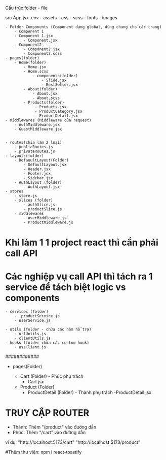 Cấu trúc folder - file

src
App.jsx
.env - assets - css - scss - fonts - images

    - Folder Components (Component dạng global, dùng chung cho các trang)
        - Component 1
        - Component 1.jsx
            - Component.jsx
        - Component2
            - Component2.jsx
            - Component2.scss
    - pages(folder)
        - Home(folder)
            - Home.jsx
            - Home.scss
                - components(folder)
                    - Slide.jsx
                    - BestSeller.jsx
            - About(folder)
                - About.jsx
                - About.scss
            - Products(folder)
                 - Products.jsx
                 - ProductCategory.jsx
                 - ProductDetail.jsx
    - middlewares (Middleware của request)
        - AuthMiddleware.jsx
        - GuestMiddleware.jsx


    - routes(chia làm 2 loại)
        - publicRoutes.js
        - privateRoutes.js
    - layouts(folder)
        - DefauultLayout(Folder)
            - DefaultLayout.jsx
            - Header.jsx
            - Footer.jsx
            - Sidebar.jsx
        - AuthLayout (folder)
            - AuthLayout.jsx
    - stores
        - store.js
        - slices (folder)
            - authSlice.js
            - productSlice.js
        - middlewares
            - userMiddleware.js
            - ProductMiddleware.js

# Khi làm 1 1 project react thì cần phải call API

# Các nghiệp vụ call API thì tách ra 1 service để tách biệt logic vs components

    - services (folder)
        -  productService.js
        - userService.js

    - utils (folder - chứa các hàm hỗ trợ)
        - urlUntils.js
        - clientUtils.js
    - hooks (folder chứa các custom hook)
        - useClient.js

############

- pages(Folder)

  - Cart (Folder) - Phúc phụ trách
    - Cart.jsx
  - Product (Folder)
    - ProductDetail (Folder) - Thành phụ trách
      -ProductDetail.jsx

# TRUY CẬP ROUTER

- Thành: Thêm "/product" vào đường dẫn
- Phúc: Thêm "/cart" vào đường dẫn

ví dụ: "http://localhost:5173/cart"
"http://localhost:5173/product"

#Thêm thư viện: npm i react-toastify
